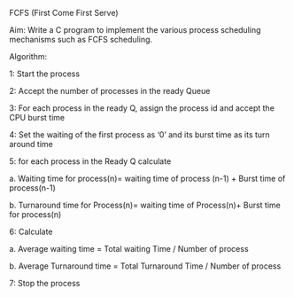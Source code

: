 
FCFS (First Come First Serve)

Aim: Write a C program to implement the various process scheduling mechanisms such as FCFS
scheduling.

Algorithm:

1: Start the process

2: Accept the number of processes in the ready Queue

3: For each process in the ready Q, assign the process id and accept the CPU burst time

4: Set the waiting of the first process as ‘0’ and its burst time as its turn around time

5: for each process in the Ready Q calculate

a. Waiting time for process(n)= waiting time of process (n-1) + Burst time of process(n-1)

b. Turnaround time for Process(n)= waiting time of Process(n)+ Burst time for process(n)

6: Calculate

a. Average waiting time = Total waiting Time / Number of process

b. Average Turnaround time = Total Turnaround Time / Number of process

7: Stop the process
